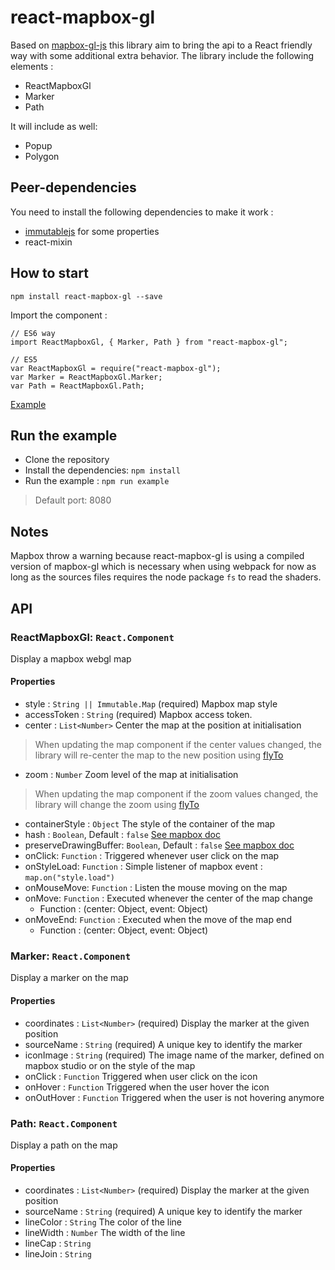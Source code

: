 # react-mapbox-gl

Based on [mapbox-gl-js](https://www.mapbox.com/mapbox-gl-js/api/) this library aim to bring the api to a React friendly way with some additional extra behavior.
The library include the following elements :

- ReactMapboxGl
- Marker
- Path

It will include as well:

- Popup
- Polygon

## Peer-dependencies

You need to install the following dependencies to make it work :
- [immutablejs](https://facebook.github.io/immutable-js/docs/#/) for some properties
- react-mixin

## How to start

```
npm install react-mapbox-gl --save
```

Import the component :

```
// ES6 way
import ReactMapboxGl, { Marker, Path } from "react-mapbox-gl";

// ES5
var ReactMapboxGl = require("react-mapbox-gl");
var Marker = ReactMapboxGl.Marker;
var Path = ReactMapboxGl.Path;
```

[Example](example/map-example.js)

## Run the example

- Clone the repository
- Install the dependencies: `npm install`
- Run the example : `npm run example`
> Default port: 8080

## Notes

Mapbox throw a warning because react-mapbox-gl is using a compiled version of mapbox-gl which is necessary when using webpack for now as long as the sources files requires the node package `fs` to read the shaders.

## API

### ReactMapboxGl: `React.Component`

Display a mapbox webgl map

#### Properties
- style : `String || Immutable.Map` (required) Mapbox map style
- accessToken : `String` (required) Mapbox access token.
- center : `List<Number>` Center the map at the position at initialisation
> When updating the map component if the center values changed, the library will re-center the map to the new position using [flyTo](https://www.mapbox.com/mapbox-gl-js/api/#Map.flyTo)
- zoom : `Number` Zoom level of the map at initialisation
> When updating the map component if the zoom values changed, the library will change the zoom using [flyTo](https://www.mapbox.com/mapbox-gl-js/api/#Map.flyTo)
- containerStyle : `Object` The style of the container of the map
- hash : `Boolean`, Default : `false` [See mapbox doc](https://www.mapbox.com/mapbox-gl-js/api/)
- preserveDrawingBuffer: `Boolean`, Default : `false` [See mapbox doc](https://www.mapbox.com/mapbox-gl-js/api/)
- onClick: `Function` : Triggered whenever user click on the map
- onStyleLoad: `Function` : Simple listener of mapbox event : `map.on("style.load")`
- onMouseMove: `Function` : Listen the mouse moving on the map
- onMove: `Function` : Executed whenever the center of the map change
  - Function : (center: Object<Number>, event: Object)
- onMoveEnd: `Function` : Executed when the move of the map end
  - Function : (center: Object<Number>, event: Object)

### Marker: `React.Component`

Display a marker on the map

#### Properties
- coordinates : `List<Number>` (required) Display the marker at the given position
- sourceName : `String` (required) A unique key to identify the marker
- iconImage : `String` (required) The image name of the marker, defined on mapbox studio or on the style of the map
- onClick : `Function` Triggered when user click on the icon
- onHover : `Function` Triggered when the user hover the icon
- onOutHover : `Function` Triggered when the user is not hovering anymore

### Path: `React.Component`

Display a path on the map

#### Properties
- coordinates : `List<Number>` (required) Display the marker at the given position
- sourceName : `String` (required) A unique key to identify the marker
- lineColor : `String` The color of the line
- lineWidth : `Number` The width of the line
- lineCap : `String`
- lineJoin : `String`
